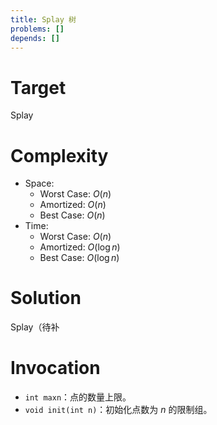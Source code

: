 ```yaml
---
title: Splay 树
problems: []
depends: []
---
```


# Target

Splay

# Complexity

* Space:
  * Worst Case: $O(n)$
  * Amortized: $O(n)$
  * Best Case: $O(n)$
* Time:
  * Worst Case: $O(n)$
  * Amortized: $O(\log n)$
  * Best Case: $O(\log n)$

# Solution

Splay（待补

# Invocation

* `int maxn`：点的数量上限。
* `void init(int n)`：初始化点数为 $n$ 的限制组。
